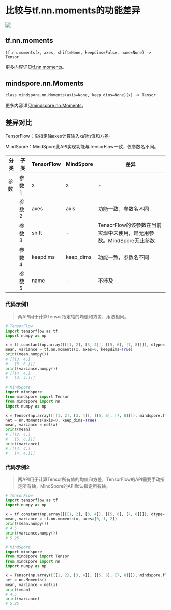 # 比较与tf.nn.moments的功能差异

<a href="https://gitee.com/mindspore/docs/blob/r2.0.0-alpha/docs/mindspore/source_zh_cn/note/api_mapping/tensorflow_diff/Moments.md" target="_blank"><img src="https://mindspore-website.obs.cn-north-4.myhuaweicloud.com/website-images/master/resource/_static/logo_source.png"></a>

## tf.nn.moments

```text
tf.nn.moments(x, axes, shift=None, keepdims=False, name=None) -> Tensor
```

更多内容详见[tf.nn.moments](https://tensorflow.google.cn/versions/r2.6/api_docs/python/tf/nn/moments)。

## mindspore.nn.Moments

```text
class mindspore.nn.Moments(axis=None, keep_dims=None)(x) -> Tensor
```

更多内容详见[mindspore.nn.Moments](https://www.mindspore.cn/docs/zh-CN/r2.0.0-alpha/api_python/nn/mindspore.nn.Moments.html)。

## 差异对比

TensorFlow：沿指定轴axes计算输入x的均值和方差。

MindSpore：MindSpore此API实现功能与TensorFlow一致，仅参数名不同。

| 分类 | 子类  | TensorFlow | MindSpore | 差异                                            |
| --- |-----|------------|-----------|-----------------------------------------------|
|参数 | 参数1 | x          | x         | -                                             |
| | 参数2 | axes        | axis      | 功能一致，参数名不同                                   |
| | 参数3 |   shift            | -         | TensorFlow的该参数在当前实现中未使用，是无用参数。MindSpore无此参数 |
| | 参数4 | keepdims      | keep_dims | 功能一致，参数名不同                                   |
| | 参数5 |   name            | -         | 不涉及 |

### 代码示例1

> 两API用于计算Tensor指定轴的均值和方差，用法相同。

```python
# TensorFlow
import tensorflow as tf
import numpy as np

x = tf.constant(np.array([[[1, 2], [3, 4]], [[5, 6], [7, 8]]]), dtype='float32')
mean, variance = tf.nn.moments(x, axes=0, keepdims=True)
print(mean.numpy())
# [[[3. 4.]
#   [5. 6.]]]
print(variance.numpy())
# [[[4. 4.]
#   [4. 4.]]]

# MindSpore
import mindspore
from mindspore import Tensor
from mindspore import nn
import numpy as np

x = Tensor(np.array([[[1, 2], [3, 4]], [[5, 6], [7, 8]]]), mindspore.float32)
net = nn.Moments(axis=0, keep_dims=True)
mean, variance = net(x)
print(mean)
# [[[3. 4.]
#   [5. 6.]]]
print(variance)
# [[[4. 4.]
#   [4. 4.]]]
```

### 代码示例2

> 两API用于计算Tensor所有值的均值和方差，TensorFlow的API需要手动指定所有轴，MindSpore的API默认指定所有轴。

```python
# TensorFlow
import tensorflow as tf
import numpy as np

x = tf.constant(np.array([[[1, 2], [3, 4]], [[5, 6], [7, 8]]]), dtype='float32')
mean, variance = tf.nn.moments(x, axes=[0, 1, 2])
print(mean.numpy())
# 4.5
print(variance.numpy())
# 5.25

# MindSpore
import mindspore
from mindspore import Tensor
from mindspore import nn
import numpy as np

x = Tensor(np.array([[[1, 2], [3, 4]], [[5, 6], [7, 8]]]), mindspore.float32)
net = nn.Moments()
mean, variance = net(x)
print(mean)
# 4.5
print(variance)
# 5.25
```

